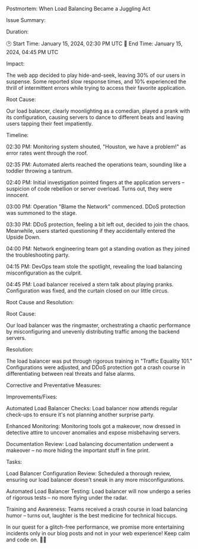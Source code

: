 Postmortem: When Load Balancing Became a Juggling Act

Issue Summary:

Duration:

🕑 Start Time: January 15, 2024, 02:30 PM UTC
🛑 End Time: January 15, 2024, 04:45 PM UTC

Impact:

The web app decided to play hide-and-seek, leaving 30% of our users in suspense. Some reported slow response times, and 10% experienced the thrill of intermittent errors while trying to access their favorite application.

Root Cause:

Our load balancer, clearly moonlighting as a comedian, played a prank with its configuration, causing servers to dance to different beats and leaving users tapping their feet impatiently.

Timeline:

02:30 PM: Monitoring system shouted, "Houston, we have a problem!" as error rates went through the roof.

02:35 PM: Automated alerts reached the operations team, sounding like a toddler throwing a tantrum.

02:40 PM: Initial investigation pointed fingers at the application servers – suspicion of code rebellion or server overload. Turns out, they were innocent.

03:00 PM: Operation "Blame the Network" commenced. DDoS protection was summoned to the stage.

03:30 PM: DDoS protection, feeling a bit left out, decided to join the chaos. Meanwhile, users started questioning if they accidentally entered the Upside Down.

04:00 PM: Network engineering team got a standing ovation as they joined the troubleshooting party.

04:15 PM: DevOps team stole the spotlight, revealing the load balancing misconfiguration as the culprit.

04:45 PM: Load balancer received a stern talk about playing pranks. Configuration was fixed, and the curtain closed on our little circus.

Root Cause and Resolution:

Root Cause:

Our load balancer was the ringmaster, orchestrating a chaotic performance by misconfiguring and unevenly distributing traffic among the backend servers.

Resolution:

The load balancer was put through rigorous training in "Traffic Equality 101." Configurations were adjusted, and DDoS protection got a crash course in differentiating between real threats and false alarms.

Corrective and Preventative Measures:

Improvements/Fixes:

Automated Load Balancer Checks: Load balancer now attends regular check-ups to ensure it's not planning another surprise party.

Enhanced Monitoring: Monitoring tools got a makeover, now dressed in detective attire to uncover anomalies and expose misbehaving servers.

Documentation Review: Load balancing documentation underwent a makeover – no more hiding the important stuff in fine print.

Tasks:

Load Balancer Configuration Review: Scheduled a thorough review, ensuring our load balancer doesn’t sneak in any more misconfigurations.

Automated Load Balancer Testing: Load balancer will now undergo a series of rigorous tests – no more flying under the radar.

Training and Awareness: Teams received a crash course in load balancing humor – turns out, laughter is the best medicine for technical hiccups.

In our quest for a glitch-free performance, we promise more entertaining incidents only in our blog posts and not in your web experience! Keep calm and code on. 🎪✨
